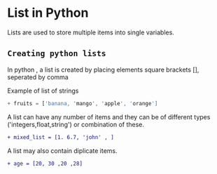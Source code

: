 # List in Python

Lists are used to store multiple items into single variables.

## `Creating python lists`


In python , a list is created by placing elements square brackets [], seperated by comma

Example of list of strings

```js
+ fruits = ['banana, 'mango', 'apple', 'orange']
```

A list can have any number of items and they can be of different types ('integers,float,string') or combination of these.

```diff
+ mixed_list = [1. 6.7, 'john' , ]
```

A list may also contain diplicate items.

```diff
+ age = [20, 30 ,20 ,28]
```
